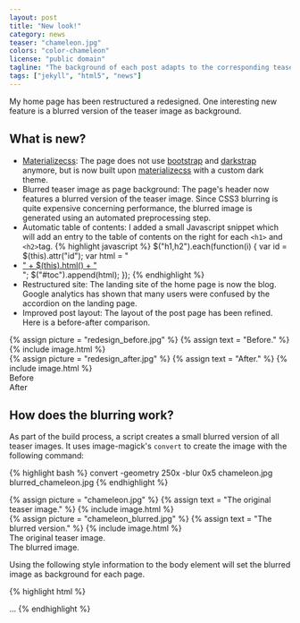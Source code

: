 ```yaml
---
layout: post
title: "New look!"
category: news
teaser: "chameleon.jpg"
colors: "color-chameleon"
license: "public domain"
tagline: "The background of each post adapts to the corresponding teaser image."
tags: ["jekyll", "html5", "news"]
---
```


My home page has been restructured a redesigned. One interesting new feature is a blurred version of the teaser image as background.

<!--more-->

## What is new?

* [Materializecss](http://materializecss.com/): The page does not use [bootstrap](http://getbootstrap.com/) and [darkstrap](https://github.com/danneu/darkstrap) anymore, but is now built upon [materializecss](http://materializecss.com/) with a custom dark theme.
* Blurred teaser image as page background: The page's header now features a blurred version of the teaser image. Since CSS3 blurring is quite expensive concerning performance, the blurred image is generated using an automated preprocessing step. 
* Automatic table of contents: I added a small Javascript snippet which will add an entry to the table of contents on the right for each `<h1>` and `<h2>`tag.
{% highlight javascript %}
$("h1,h2").each(function(i) {
  var id = $(this).attr("id");
  var html = "<li><a href='#" + id + "'>" + $(this).html() + "</a></li>";
  $("#toc").append(html);
});
{% endhighlight %}
* Restructured site: The landing site of the home page is now the blog. Google analytics has shown that many users were confused by the accordion on the landing page.
* Improved post layout: The layout of the post page has been refined. Here is a before-after comparison.

<div class="row">
  <div class="col s6">
    {% assign picture = "redesign_before.jpg" %}
    {% assign text = "Before." %}
    {% include image.html %}
  </div>
  <div class="col s6">
    {% assign picture = "redesign_after.jpg" %}
    {% assign text = "After." %}
    {% include image.html %}
  </div>
</div>
<div class="row">
  <div class="col s6 center">
    Before
  </div>
  <div class="col s6 center">
    After
  </div>
</div>

## How does the blurring work?

As part of the build process, a script creates a small blurred version of all teaser images. It uses image-magick's `convert` to create the image with the following command:

{% highlight bash %}
convert -geometry 250x -blur 0x5 chameleon.jpg blurred_chameleon.jpg
{% endhighlight %}


<div class="row">
  <div class="col s6">
    {% assign picture = "chameleon.jpg" %}
    {% assign text = "The original teaser image." %}
    {% include image.html %}
  </div>
  <div class="col s6">
    {% assign picture = "chameleon_blurred.jpg" %}
    {% assign text = "The blurred version." %}
    {% include image.html %}
  </div>
</div>
<div class="row">
  <div class="col s6 center">
    The original teaser image.
  </div>
  <div class="col s6 center">
    The blurred image.
  </div>
</div>


Using the following style information to the body element will set the blurred image as background for each page.

{% highlight html %}
<body class="{{ "{{page.colors" }}}}" 
      style="background-image: url(/img/blurred/{{ "{{page.teaser" }}}});">
  ...
</body>
{% endhighlight %}
